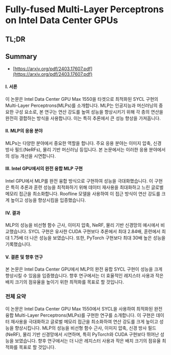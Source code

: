 # Fully-fused Multi-Layer Perceptrons on Intel Data Center GPUs
## TL;DR
## Summary
- [https://arxiv.org/pdf/2403.17607.pdf](https://arxiv.org/pdf/2403.17607.pdf)

#### I. 서론
이 논문은 Intel Data Center GPU Max 1550을 타겟으로 최적화된 SYCL 구현의 Multi-Layer Perceptrons(MLPs)를 소개합니다. MLP는 인공지능과 머신러닝의 중요한 구성 요소로, 본 연구는 연산 강도를 높여 성능을 향상시키기 위해 각 층의 연산을 완전히 결합하는 방식을 사용합니다. 이는 특히 추론에서 큰 성능 향상을 가져옵니다.

#### II. MLP의 응용 분야
MLPs는 다양한 분야에서 중요한 역할을 합니다. 주요 응용 분야는 이미지 압축, 신경 방사 필드(NeRFs), 물리 기반 머신러닝 등입니다. 본 논문에서는 이러한 응용 분야에서의 성능 개선을 시연합니다.

#### III. Intel GPU에서의 완전 융합 MLP 구현
Intel GPU에서 MLP를 완전 융합 방식으로 구현하여 성능을 극대화했습니다. 이 구현은 특히 추론과 훈련 성능을 최적화하기 위해 데이터 재사용을 최대화하고 느린 글로벌 메모리 접근을 최소화합니다. Roofline 모델을 사용하여 이 접근 방식이 연산 강도를 크게 높이고 성능을 향상시킴을 입증했습니다.

#### IV. 결과
MLP의 성능을 비선형 함수 근사, 이미지 압축, NeRF, 물리 기반 신경망의 예시에서 비교했습니다. SYCL 구현은 유사한 CUDA 구현보다 추론에서 최대 2.84배, 훈련에서 최대 1.75배 더 나은 성능을 보였습니다. 또한, PyTorch 구현보다 최대 30배 높은 성능을 기록했습니다.

#### V. 결론 및 향후 연구
본 논문은 Intel Data Center GPU에서 MLP의 완전 융합 SYCL 구현이 성능을 크게 향상시킬 수 있음을 입증했습니다. 향후 연구에서는 더 효율적인 레지스터 사용과 작은 배치 크기의 점유율을 높이기 위한 최적화를 목표로 할 것입니다.

### 전체 요약
이 논문은 Intel Data Center GPU Max 1550에서 SYCL을 사용하여 최적화된 완전 융합 Multi-Layer Perceptrons(MLPs)를 구현한 연구를 소개합니다. 이 구현은 데이터 재사용을 극대화하고 글로벌 메모리 접근을 최소화하여 연산 강도를 크게 높이고 성능을 향상시킵니다. MLP의 성능을 비선형 함수 근사, 이미지 압축, 신경 방사 필드(NeRF), 물리 기반 신경망에서 시연하며, 특히 PyTorch와 CUDA 구현보다 뛰어난 성능을 보였습니다. 향후 연구에서는 더 나은 레지스터 사용과 작은 배치 크기의 점유율 최적화를 목표로 할 것입니다.